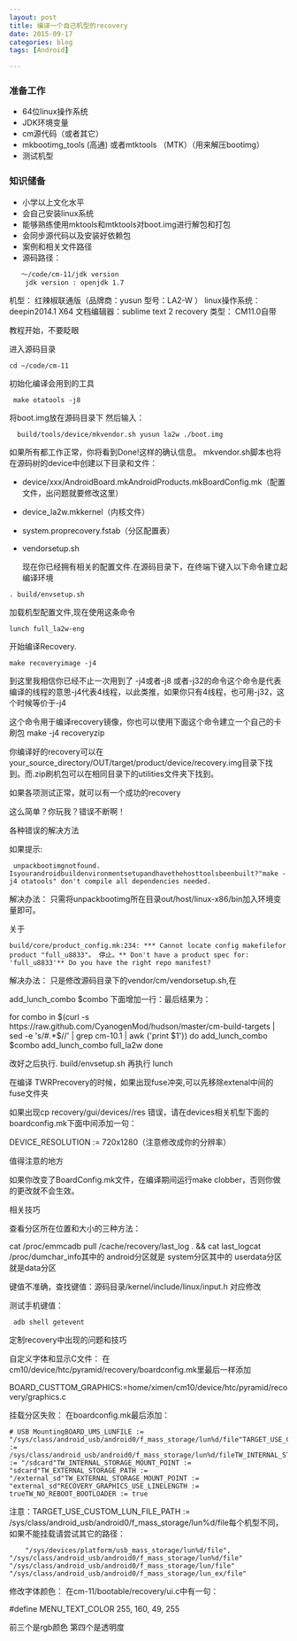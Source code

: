 ```yaml
---
layout: post
title: 编译一个自己机型的recovery
date: 2015-09-17
categories: blog
tags: [Android]

---
```


### 准备工作 

*    64位linux操作系统
*    JDK环境变量
*    cm源代码（或者其它）
*    mkbootimg_tools (高通) 或者mtktools （MTK）（用来解压bootimg）
*    测试机型

###  知识储备 

*   小学以上文化水平
*   会自己安装linux系统
*   能够熟练使用mktools和mtktools对boot.img进行解包和打包
*   会同步源代码以及安装好依赖包
*   案例和相关文件路径 
*   源码路径：

```bash
   ～/code/cm-11/jdk version
    jdk version : openjdk 1.7
```

  机型： 红辣椒联通版（品牌商：yusun 型号：LA2-W ）
  linux操作系统：deepin2014.1 X64
  文档编辑器：sublime text 2
  recovery 类型： CM11.0自带

  教程开始，不要眨眼 

  进入源码目录
```
cd ~/code/cm-11
```

 初始化编译会用到的工具
```
 make otatools -j8
```

将boot.img放在源码目录下 然后输入：
```
  build/tools/device/mkvendor.sh yusun la2w ./boot.img
```
 如果所有都工作正常，你将看到Done!这样的确认信息。
 mkvendor.sh脚本也将在源码树的device中创建以下目录和文件：

* device/xxx/AndroidBoard.mkAndroidProducts.mkBoardConfig.mk（配置文件，出问题就要修改这里）
* device_la2w.mkkernel（内核文件）
* system.proprecovery.fstab（分区配置表）
* vendorsetup.sh

   现在你已经拥有相关的配置文件.在源码目录下，在终端下键入以下命令建立起编译环境
```
. build/envsetup.sh
```

 加载机型配置文件,现在使用这条命令
```
lunch full_la2w-eng
```

开始编译Recovery.
```
make recoveryimage -j4
```
到这里我相信你已经不止一次用到了 -j4或者-j8 或者-j32的命令这个命令是代表编译的线程的意思-j4代表4线程，以此类推，如果你只有4线程，也可用-j32，这个时候等价于-j4 

这个命令用于编译recovery镜像，你也可以使用下面这个命令建立一个自己的卡刷包 make -j4 recoveryzip

你编译好的recovery可以在your_source_directory/OUT/target/product/device/recovery.img目录下找到。而.zip刷机包可以在相同目录下的utilities文件夹下找到。

如果各项测试正常，就可以有一个成功的recovery

这么简单？你玩我？错误不断啊！ 

 

各种错误的解决方法 

如果提示:
```
 unpackbootimgnotfound.                Isyourandroidbuildenvironmentsetupandhavethehosttoolsbeenbuilt?"make -j4 otatools" don't compile all dependencies needed.
```
解决办法：
只需将unpackbootimg所在目录out/host/linux-x86/bin加入环境变量即可。

 关于
```
build/core/product_config.mk:234: *** Cannot locate config makefilefor product "full_u8833"。 停止。** Don't have a product spec for: 'full_u8833'** Do you have the right repo manifest?
```
解决办法：
只是修改源码目录下的vendor/cm/vendorsetup.sh,在

  add_lunch_combo $combo
下面增加一行：最后结果为：

for combo in $(curl -s https://raw.github.com/CyanogenMod/hudson/master/cm-build-targets | sed -e 's/#.*$//' | grep cm-10.1 | awk {'print $1'})    do        add_lunch_combo $combo        add_lunch_combo full_la2w    done

改好之后执行. build/envsetup.sh 再执行 lunch

 在编译 TWRPrecovery的时候，如果出现fuse冲突,可以先移除extenal中间的fuse文件夹

 如果出现cp recovery/gui/devices//res 错误，请在devices相关机型下面的boardconfig.mk下面中间添加一句：

 DEVICE_RESOLUTION := 720x1280（注意修改成你的分辨率）

值得注意的地方 

如果你改变了BoardConfig.mk文件，在编译期间运行make clobber，否则你做的更改就不会生效。

相关技巧 

查看分区所在位置和大小的三种方法：

 cat /proc/emmcadb pull /cache/recovery/last_log . && cat last_logcat /proc/dumchar_info其中的 android分区就是 system分区其中的 userdata分区就是data分区

键值不准确，查找键值：源码目录/kernel/include/linux/input.h 对应修改

测试手机键值：
```
 adb shell getevent
```

定制recovery中出现的问题和技巧 

自定义字体和显示C文件：
在cm10/device/htc/pyramid/recovery/boardconfig.mk里最后一样添加

BOARD_CUSTTOM_GRAPHICS:=home/ximen/cm10/device/htc/pyramid/recovery/graphics.c

挂载分区失败：
在boardconfig.mk最后添加：
```
# USB MountingBOARD_UMS_LUNFILE := "/sys/class/android_usb/android0/f_mass_storage/lun%d/file"TARGET_USE_CUSTOM_LUN_FILE_PATH := /sys/class/android_usb/android0/f_mass_storage/lun%d/fileTW_INTERNAL_STORAGE_PATH := "/sdcard"TW_INTERNAL_STORAGE_MOUNT_POINT := "sdcard"TW_EXTERNAL_STORAGE_PATH := "/external_sd"TW_EXTERNAL_STORAGE_MOUNT_POINT := "external_sd"RECOVERY_GRAPHICS_USE_LINELENGTH := trueTW_NO_REBOOT_BOOTLOADER := true
```
注意：TARGET_USE_CUSTOM_LUN_FILE_PATH := /sys/class/android_usb/android0/f_mass_storage/lun%d/file每个机型不同，如果不能挂载请尝试其它的路径：
```
    "/sys/devices/platform/usb_mass_storage/lun%d/file",    "/sys/class/android_usb/android0/f_mass_storage/lun%d/file"    "/sys/class/android_usb/android0/f_mass_storage/lun/file"    "/sys/class/android_usb/android0/f_mass_storage/lun_ex/file"
```

修改字体颜色：
在cm-11/bootable/recovery/ui.c中有一句：

#define MENU_TEXT_COLOR 255, 160, 49, 255

前三个是rgb颜色 第四个是透明度
